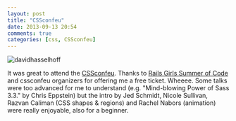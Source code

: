 ```yaml
---
layout: post
title: "CSSconfeu"
date: 2013-09-13 20:54
comments: true
categories: [css, CSSconfeu]
---
```


![davidhasselhoff](https://pbs.twimg.com/media/BUBvzmcIMAAfjDM.jpg)

It was great to attend the [CSSconfeu](http://2013.cssconf.eu/). Thanks to [Rails Girls Summer of Code](http://railsgirlssummerofcode.org/) and cssconfeu organizers for offering me a free ticket. Wheeee. Some talks
were too advanced for me to understand (e.g. "Mind-blowing Power of Sass 3.3." by Chris Eppstein) but the intro by Jed Schmidt, Nicole Sullivan, Razvan Caliman (CSS shapes & regions) and Rachel Nabors (animation) were really
enjoyable, also for a beginner. 

